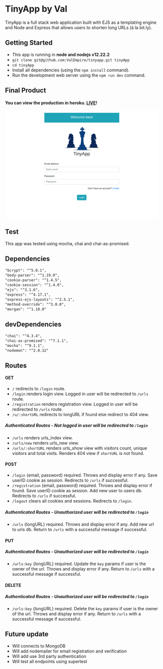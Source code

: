 # TinyApp by Val

TinyApp is a full stack web application built with EJS as a templating engine and Node and Express that allows users to shorten long URLs (à la bit.ly).

## Getting Started

- This app is running in **node and nodejs v12.22.2**
- `git clone git@github.com:ValEmpire/tinyapp.git tinyApp`
- `cd tinyApp`
- Install all dependencies (using the `npm install` command).
- Run the development web server using the `npm run dev` command.

## Final Product

#### You can view the production in heroku. [LIVE](https://tinyurlval.herokuapp.com/)!

![alt text](https://raw.githubusercontent.com/ValEmpire/files/main/login.png "Logo Title Text 1")

## Test

This app was tested using mocha, chai and chai-as-promised.

## Dependencies

    "bcrypt": "^5.0.1",
    "body-parser": "^1.19.0",
    "cookie-parser": "^1.4.5",
    "cookie-session": "^1.4.0",
    "ejs": "^3.1.6",
    "express": "^4.17.1",
    "express-ejs-layouts": "^2.5.1",
    "method-override": "^3.0.0",
    "morgan": "^1.10.0"

## devDependencies

    "chai": "^4.3.4",
    "chai-as-promised": "^7.1.1",
    "mocha": "^9.1.1",
    "nodemon": "^2.0.12"

## Routes

#### GET

- `/` redirects to `/login` route.
- `/login` renders login view. Logged in user will be redirected to `/urls` route.
- `/registration` renders registration view. Logged in user will be redirected to `/urls` route.
- `/u/:shortURL` redirects to longURL if found else redirect to 404 view.

##### Authenticated Routes - Not logged in user will be redirected to `/login`

- `/urls` renders urls_index view.
- `/urls/new` renders urls_new view.
- `/urls/:shortURL` renders urls_show view with visitors count, unique visitors and total visits. Renders 404 view if `shortURL` is not found.

#### POST

- `/login` {email, password} required. Throws and display error if any. Save userID cookie as session. Redirects to `/urls` if successful.
- `/registration` {email, password} required. Throws and display error if found. Save userID cookie as session. Add new user to users db. Redirects to `/urls` if successful.
- `/logout` clears all cookies and sessions. Redirects to `/login`.

##### Authenticated Routes - Unauthorized user will be redirected to `/login`

- `/urls` {longURL} required. Throws and display error if any. Add new url to urls db. Return to `/urls` with a successful message if successful.

#### PUT

##### Authenticated Routes - Unauthorized user will be redirected to `/login`

- `/urls:key` {longURL} required. Update the `key` params if user is the owner of the url. Throws and display error if any. Return to `/urls` with a successful message if successful.

#### DELETE

##### Authenticated Routes - Unauthorized user will be redirected to `/login`

- `/urls:key` {longURL} required. Delete the `key` params if user is the owner of the url. Throws and display error if any. Return to `/urls` with a successful message if successful.

## Future update

- Will connects to MongoDB
- Will add nodemailer for email registration and verification
- Will add use 3rd party authentication
- Will test all endpoints using supertest
